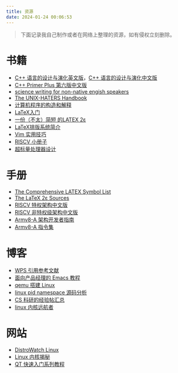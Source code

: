 ```yaml
---
title: 资源
date: 2024-01-24 00:06:53
---
```


> 下面记录我自己制作或者在网络上整理的资源，如有侵权立刻删除。

# 书籍

- [C++ 语言的设计与演化英文版](https://github.com/Thysrael/Resource/blob/main/books/The%20Design%20and%20Evolution%20of%20C%2B%2B-en.pdf)，[C++ 语言的设计与演化中文版](https://github.com/Thysrael/Resource/blob/main/books/The%20Design%20and%20Evolution%20of%20C%2B%2B-zh.pdf)
- [C++ Primer Plus 第六版中文版](https://github.com/Thysrael/Resource/blob/main/books/C%2B%2B%20Primer%20plus-6-zh.pdf)
- [science writing for non-native engish speakers](https://github.com/Thysrael/Resource/blob/main/books/science_writing_for_non-native_engish_speakers.pdf)
- [The UNIX-HATERS Handbook](https://github.com/Thysrael/Resource/blob/main/books/The%20UNIX-HATERS%20Handbook.pdf)
- [计算机程序的构造和解释](https://github.com/Thysrael/Resource/blob/main/books/%E8%AE%A1%E7%AE%97%E6%9C%BA%E7%A8%8B%E5%BA%8F%E7%9A%84%E6%9E%84%E9%80%A0%E5%92%8C%E8%A7%A3%E9%87%8A.pdf)
- [LaTeX入门](https://github.com/Thysrael/Resource/blob/main/books/LaTeX%E5%85%A5%E9%97%A8.pdf)
- [一份（不太）简短 的LATEX 2ε](https://github.com/Thysrael/Resource/blob/main/books/%E4%B8%80%E4%BB%BD%EF%BC%88%E4%B8%8D%E5%A4%AA%EF%BC%89%E7%AE%80%E7%9F%AD%E7%9A%84%20LATEX%202%CE%B5.pdf)
- [LaTeX排版系统简介](https://github.com/Thysrael/Resource/blob/main/books/LaTeX%E6%8E%92%E7%89%88%E7%B3%BB%E7%BB%9F%E7%AE%80%E4%BB%8B.pdf)
- [Vim 实用技巧](https://github.com/Thysrael/Resource/blob/main/books/Vim%E5%AE%9E%E7%94%A8%E6%8A%80%E5%B7%A7.pdf)
- [RISCV 小册子](https://github.com/Thysrael/Resource/blob/main/books/RISC-V%20%E6%89%8B%E5%86%8C.pdf)
- [超标量处理器设计](https://github.com/Thysrael/Resource/blob/main/books/%E8%B6%85%E6%A0%87%E9%87%8F%E5%A4%84%E7%90%86%E5%99%A8%E8%AE%BE%E8%AE%A1.pdf)

# 手册

- [The Comprehensive LATEX Symbol List](https://github.com/Thysrael/Resource/blob/main/manuals/The%20Comprehensive%20LATEX%20Symbol%20List.pdf)
- [The LaTeX 2ε Sources](https://github.com/Thysrael/Resource/blob/main/manuals/The%20LaTeX%202%CE%B5%20Sources.pdf)
- [RISCV 特权架构中文版](https://github.com/Thysrael/Resource/blob/main/manuals/riscv-privileged-cn.pdf)
- [RISCV 非特权级架构中文版](https://github.com/Thysrael/Resource/blob/main/manuals/riscv-spec-cn.pdf)
- [Armv8-A 架构开发者指南]()
- [Armv8-A 指令集]()

# 博客

- [WPS 引用参考文献](https://zhuanlan.zhihu.com/p/358513802)
- [面向产品经理的 Emacs 教程](https://remacs.fun/)
- [qemu 搭建 Linux](https://www.cnblogs.com/lvzh/p/14907592.html)
- [linux pid namespace 源码分析](https://zhuanlan.zhihu.com/p/335171876)
- [CS 科研的经验帖汇总](https://zhaoxiahust.github.io/blog/index.html)
- [linux 内核远航者](https://cloud.tencent.com/developer/column/92632)

# 网站

- [DistroWatch Linux](https://distrowatch.com/)
- [Linux 内核揭秘](https://xinqiu.gitbooks.io/linux-insides-cn/content/)
- [QT 快速入门系列教程](https://wizardforcel.gitbooks.io/qt-beginning/content/1.html)
